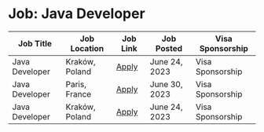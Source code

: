 # Job: Java Developer

| Job Title | Job Location | Job Link | Job Posted | Visa Sponsorship |
| --- | --- | --- | --- | --- |
| Java Developer | Kraków, Poland | [Apply](https://recruitment.elevato.net/en/java-developer,j,364) | June 24, 2023 | Visa Sponsorship |
| Java Developer | Paris, France | [Apply](https://jobs.eu.lever.co/diabolocom/8be11b9a-b208-4c85-8880-47cea70f3328) | June 30, 2023 | Visa Sponsorship |
| Java Developer | Kraków, Poland | [Apply](https://recruitment.elevato.net/en/java-developer,j,364) | June 24, 2023 | Visa Sponsorship |
